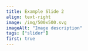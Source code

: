 ```yaml
---
title: Example Slide 2
align: text-right
image: /img/500x500.svg
imageAlt: "Image description"
tags: ["slider"]
first: true
---
```

